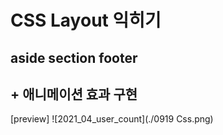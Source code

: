# CSS Layout 익히기
## aside section footer
## + 애니메이션 효과 구현
[preview]
![2021_04_user_count](./0919 Css.png)
